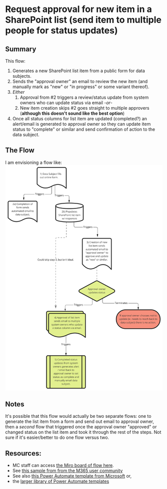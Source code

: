 # Request approval for new item in a SharePoint list (send item to multiple people for status updates)

## Summary
This flow:
1. Generates a new SharePoint list item from a public form for data subjects.
2. Sends the "approval owner" an email to review the new item (and manually mark as "new" or "in progress" or some variant thereof).
3. _Either_
	1. Approval from #2 triggers a review/status update from system owners who can update status via email -_or_-
	2. New item creation skips #2 goes straight to multiple approvers (**although this doesn't sound like the best option**)
4. Once all status columns for list item are updated (completed?) an alert/email is generated to approval owner so they can update item status to "complete" or similar and send confirmation of action to the data subject. 

## The Flow
I am envisioning a flow like: 
![Flow diagram](images/Flow_chart.jpg)

## Notes
It's possible that this flow would actually be two separate flows: one to generate the list item from a form and send out email to approval owner, then a _second_ flow that triggered once the approval owner "approved" or changed status on the list item and took it through the rest of the steps. Not sure if it's easier/better to do one flow versus two. 

## Resources:
- MC staff can access [the Miro board of flow here](https://miro.com/app/board/uXjVOp0icsQ=/?share_link_id=343465265876). 
- See [this sample from from the M365 user community](https://github.com/pnp/powerautomate-samples/tree/main/samples/request-review-and-approval-for-a-selected-file)
- See also [this Power Automate template from Microsoft](https://powerautomate.microsoft.com/en-us/templates/details/d62b2527bb5343d689d5107b0922e57b/start-approval-when-a-new-item-is-added/) or,
- the [larger library of Power Automate templates](https://powerautomate.microsoft.com/en-us/templates/) 
